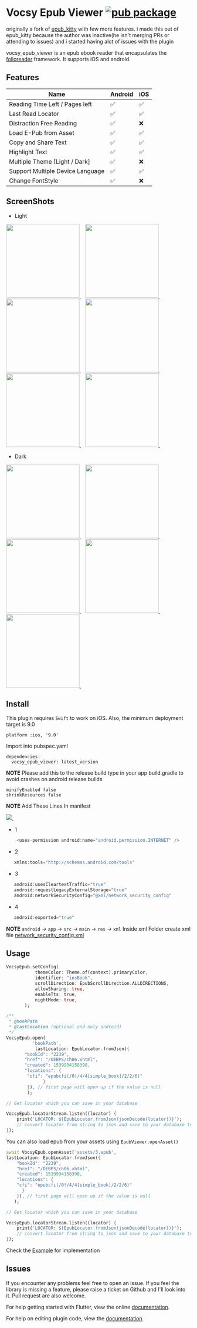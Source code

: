 # Vocsy Epub Viewer [![pub package](https://img.shields.io/pub/v/vocsy_epub_viewer.svg)](https://pub.dartlang.org/packages/vocsy_epub_viewer)

originally a fork of [epub_kitty](https://github.com/451518849/epub_kitty) with few more features. i
made this out of epub_kitty because the author was inactive(he isn't merging PRs or attending to
issues) and i started having alot of issues with the plugin

vocsy_epub_viewer is an epub ebook reader that encapsulates
the [folioreader](https://folioreader.github.io/FolioReaderKit/) framework. It supports iOS and
android.

## Features

| Name | Android | iOS |
|------|-------|------|
| Reading Time Left / Pages left | ✅ | ✅ |
| Last Read Locator | ✅ | ✅ |
| Distraction Free Reading | ✅ | ❌ |
| Load E-Pub from Asset | ✅ | ✅ |
| Copy and Share Text  | ✅ | ✅ |
| Highlight Text  | ✅ | ✅ |
| Multiple Theme [Light / Dark] | ✅ | ❌ |
| Support Multiple Device Language | ✅ | ✅ |
| Change FontStyle | ✅ | ❌ |

## ScreenShots

+ Light
<a href="#screenshots">
  <img src="https://raw.githubusercontent.com/kaushikgodhani/vocsy_epub_viewer/main/screenshots/S1.jpg" width="200px">
</a>&nbsp;&nbsp;
<a href="#screenshots">
  <img src="https://raw.githubusercontent.com/kaushikgodhani/vocsy_epub_viewer/main/screenshots/S3.jpg" width="200px">
</a>&nbsp;&nbsp;
<a href="#screenshots">
  <img src="https://raw.githubusercontent.com/kaushikgodhani/vocsy_epub_viewer/main/screenshots/S11.jpg" width="200px">
</a>&nbsp;&nbsp;
<a href="#screenshots">
  <img src="https://raw.githubusercontent.com/kaushikgodhani/vocsy_epub_viewer/main/screenshots/S4.jpg" width="200px">
</a>&nbsp;&nbsp;
<a href="#screenshots">
  <img src="https://raw.githubusercontent.com/kaushikgodhani/vocsy_epub_viewer/main/screenshots/S5.jpg" width="200px">
</a>&nbsp;&nbsp;
<a href="#screenshots">
  <img src="https://raw.githubusercontent.com/kaushikgodhani/vocsy_epub_viewer/main/screenshots/S6.jpg" width="200px">
</a>&nbsp;&nbsp;

+ Dark


<a href="#screenshots">
  <img src="https://raw.githubusercontent.com/kaushikgodhani/vocsy_epub_viewer/main/screenshots/S2.jpg" width="200px">
</a>&nbsp;&nbsp;
<a href="#screenshots">
  <img src="https://raw.githubusercontent.com/kaushikgodhani/vocsy_epub_viewer/main/screenshots/S7.jpg" width="200px">
</a>&nbsp;&nbsp;
<a href="#screenshots">
  <img src="https://raw.githubusercontent.com/kaushikgodhani/vocsy_epub_viewer/main/screenshots/S8.jpg" width="200px">
</a>&nbsp;&nbsp;
<a href="#screenshots">
  <img src="https://raw.githubusercontent.com/kaushikgodhani/vocsy_epub_viewer/main/screenshots/S9.jpg" width="200px">
</a>&nbsp;&nbsp;
<a href="#screenshots">
  <img src="https://raw.githubusercontent.com/kaushikgodhani/vocsy_epub_viewer/main/screenshots/S10.jpg" width="200px">
</a>&nbsp;&nbsp;

## Install

This plugin requires `Swift` to work on iOS. Also, the minimum deployment target is 9.0

```
platform :ios, '9.0'
```

Import into pubspec.yaml

```
dependencies:
  vocsy_epub_viewer: latest_version
```

**NOTE** Please add this to the release build type in your app build.gradle to avoid crashes on android
release builds

```
minifyEnabled false
shrinkResources false
```

**NOTE** Add These Lines In manifest

<a href="#screenshots">
  <img src="https://raw.githubusercontent.com/kaushikgodhani/vocsy_epub_viewer/main/screenshots/img.png" >
</a>&nbsp;&nbsp;

+ 1 
```java
    <uses-permission android:name="android.permission.INTERNET" />
```    
+ 2 
 ```java  
    xmlns:tools="http://schemas.android.com/tools"
 ```
+ 3 
 ```java  
    android:usesCleartextTraffic="true"
    android:requestLegacyExternalStorage="true"
    android:networkSecurityConfig="@xml/network_security_config"
```
+ 4 
 ```java  
    android:exported="true"
```

**NOTE** `android` -> `app` -> `src` -> `main` -> `res` -> `xml` Inside xml Folder create xml file [network_security_config.xml](https://github.com/kaushikgodhani/vocsy_epub_viewer/tree/main/example/android/app/src/main/res/xml)
## Usage

```dart
VocsyEpub.setConfig(
           themeColor: Theme.of(context).primaryColor,
           identifier: "iosBook",
           scrollDirection: EpubScrollDirection.ALLDIRECTIONS,
           allowSharing: true,
           enableTts: true,
           nightMode: true,
       );

/**
 * @bookPath
 * @lastLocation (optional and only android)
 */
VocsyEpub.open(
          'bookPath',
           lastLocation: EpubLocator.fromJson({
	   "bookId": "2239",
	   "href": "/OEBPS/ch06.xhtml",
	   "created": 1539934158390,
	   "locations": {
		"cfi": "epubcfi(/0!/4/4[simple_book]/2/2/6)"
	          }
	    }), // first page will open up if the value is null
        );

// Get locator which you can save in your database

VocsyEpub.locatorStream.listen((locator) {
	print('LOCATOR: ${EpubLocator.fromJson(jsonDecode(locator))}');
	// convert locator from string to json and save to your database to be retrieved later
});

```
You can also load epub from your assets using `EpubViewer.openAsset()`

```dart
await VocsyEpub.openAsset('assets/3.epub',
lastLocation: EpubLocator.fromJson({
	"bookId": "2239",
	"href": "/OEBPS/ch06.xhtml",
	"created": 1539934158390,
	"locations": {
	"cfi": "epubcfi(/0!/4/4[simple_book]/2/2/6)"
	  }
	}), // first page will open up if the value is null
   );

// Get locator which you can save in your database

VocsyEpub.locatorStream.listen((locator) {
	print('LOCATOR: ${EpubLocator.fromJson(jsonDecode(locator))}');
	// convert locator from string to json and save to your database to be retrieved later
});

 ```
Check the [Example](https://github.com/kaushikgodhani/vocsy_epub_viewer/blob/main/example/lib/main.dart) for implementation

## Issues

If you encounter any problems feel free to open an issue. If you feel the library is missing a
feature, please raise a ticket on Github and I'll look into it. Pull request are also welcome.

For help getting started with Flutter, view the online
[documentation](https://flutter.io/).

For help on editing plugin code, view
the [documentation](https://flutter.io/platform-plugins/#edit-code).
	

